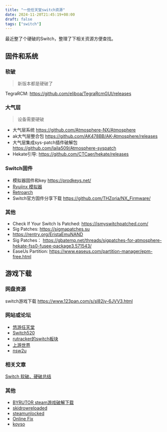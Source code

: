 ```yaml
---
title: "一些任天堂switch资源"
date: 2024-11-20T21:45:19+08:00
draft: false
tags: ["switch"]
---
```


最近整了个硬破的Switch，整理了下相关资源方便查找。

## 固件和系统

### 软破

> 新版本都是硬破了

TegraRCM: https://github.com/eliboa/TegraRcmGUI/releases

### 大气层

> 设备需要硬破

+ 大气层系统 https://github.com/Atmosphere-NX/Atmosphere
+ ak大气层整合包 https://github.com/AK478BB/AK-Atmosphere/releases
+ 大气层集成sys-patch插件破解包 https://github.com/laila509/Atmosphere-syspatch
+ Hekate引导: https://github.com/CTCaer/hekate/releases

### Switch固件

+ 模拟器固件和key https://prodkeys.net/
+ [Ryujinx 模拟器](https://github.com/GreemDev/Ryujinx)
+ [Retroarch](https://www.retroarch.com)
+ Switch官方固件分享下载 https://github.com/THZoria/NX_Firmware/

### 其他

+ Check If Your Switch Is Patched: https://ismyswitchpatched.com/
+ Sig Patches: https://sigmapatches.su
+ https://rentry.org/EristaEmuNAND
+ Sig Patches： https://gbatemp.net/threads/sigpatches-for-atmosphere-hekate-fss0-fusee-package3.571543/
+ EaseUs Partition: https://www.easeus.com/partition-manager/epm-free.html

## 游戏下载

### 网盘资源

switch游戏下载 https://www.123pan.com/s/sl82jv-6JVV3.html

### 网站或论坛

+ [悠游任天堂](https://yyrtt.com)
+ [Switch520](https://www.gamer520.com)
+ [rutracker的switch板块](https://rutracker.org/forum/viewforum.php?f=1605)
+ [上游世界](https://www.vgter.net)
+ [nsw2u](https://nsw2u.com)

### 相关文章

[Switch 软破、硬破总结](https://chenshake.com/2024/04/10/switch-Hack/)

### 其他

- [BYRUTOR steam游戏破解下载](https://byrutgame.org)
- [skidrowreloaded](https://www.skidrowreloaded.com)
- [steamunlocked](https://steamunlocked.net)
- [Online Fix](https://online-fix.me/)
- [koyso](https://koyso.com)